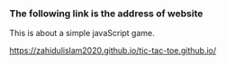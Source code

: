 <h3>The following link is the address of website</h3>
<p>This is about a simple javaScript game.</p>

https://zahidulislam2020.github.io/tic-tac-toe.github.io/
